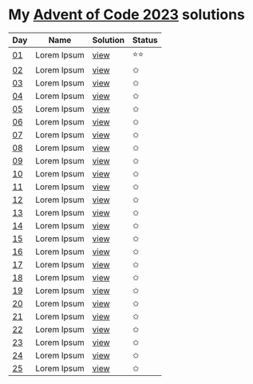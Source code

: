 # My [Advent of Code 2023](https://adventofcode.com/2023) solutions

| Day                                        | Name        | Solution            | Status |
|--------------------------------------------|-------------|---------------------|--------|
| [01](https://adventofcode.com/2023/day/1)  | Lorem Ipsum | [view](/2023/01.rb) | ⭐⭐     |
| [02](https://adventofcode.com/2023/day/2)  | Lorem Ipsum | [view](/2023/02.rb) | ✩      |                                                                                 
| [03](https://adventofcode.com/2023/day/3)  | Lorem Ipsum | [view](/2023/03.rb) | ✩      |                                                                                 
| [04](https://adventofcode.com/2023/day/4)  | Lorem Ipsum | [view](/2023/04.rb) | ✩      |                                                                                 
| [05](https://adventofcode.com/2023/day/5)  | Lorem Ipsum | [view](/2023/05.rb) | ✩      |                                                                                 
| [06](https://adventofcode.com/2023/day/6)  | Lorem Ipsum | [view](/2023/06.rb) | ✩      |                                                                                 
| [07](https://adventofcode.com/2023/day/7)  | Lorem Ipsum | [view](/2023/07.rb) | ✩      |                                                                                 
| [08](https://adventofcode.com/2023/day/8)  | Lorem Ipsum | [view](/2023/08.rb) | ✩      |                                                                                 
| [09](https://adventofcode.com/2023/day/9)  | Lorem Ipsum | [view](/2023/09.rb) | ✩      |                                                                                 
| [10](https://adventofcode.com/2023/day/10) | Lorem Ipsum | [view](/2023/10.rb) | ✩      |                                                                                
| [11](https://adventofcode.com/2023/day/11) | Lorem Ipsum | [view](/2023/11.rb) | ✩      |                                                                                
| [12](https://adventofcode.com/2023/day/12) | Lorem Ipsum | [view](/2023/12.rb) | ✩      |                                                                                
| [13](https://adventofcode.com/2023/day/13) | Lorem Ipsum | [view](/2023/13.rb) | ✩      |                                                                                
| [14](https://adventofcode.com/2023/day/14) | Lorem Ipsum | [view](/2023/14.rb) | ✩      |                                                                                
| [15](https://adventofcode.com/2023/day/15) | Lorem Ipsum | [view](/2023/15.rb) | ✩      |
| [16](https://adventofcode.com/2023/day/16) | Lorem Ipsum | [view](/2023/16.rb) | ✩      |
| [17](https://adventofcode.com/2023/day/17) | Lorem Ipsum | [view](/2023/17.rb) | ✩      |
| [18](https://adventofcode.com/2023/day/18) | Lorem Ipsum | [view](/2023/18.rb) | ✩      |
| [19](https://adventofcode.com/2023/day/19) | Lorem Ipsum | [view](/2023/19.rb) | ✩      |
| [20](https://adventofcode.com/2023/day/20) | Lorem Ipsum | [view](/2023/20.rb) | ✩      |
| [21](https://adventofcode.com/2023/day/21) | Lorem Ipsum | [view](/2023/21.rb) | ✩      |
| [22](https://adventofcode.com/2023/day/22) | Lorem Ipsum | [view](/2023/22.rb) | ✩      |
| [23](https://adventofcode.com/2023/day/23) | Lorem Ipsum | [view](/2023/23.rb) | ✩      |
| [24](https://adventofcode.com/2023/day/24) | Lorem Ipsum | [view](/2023/24.rb) | ✩      |
| [25](https://adventofcode.com/2023/day/25) | Lorem Ipsum | [view](/2023/25.rb) | ✩      |